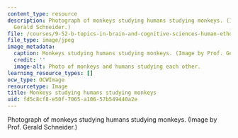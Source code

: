 ```yaml
---
content_type: resource
description: Photograph of monkeys studying humans studying monkeys. (Image by Prof.
  Gerald Schneider.)
file: /courses/9-52-b-topics-in-brain-and-cognitive-sciences-human-ethology-spring-2001/fd5c8cf8e50f7065a10657b549440a2e_9-52s01.jpg
file_type: image/jpeg
image_metadata:
  caption: Monkeys studying humans studying monkeys. (Image by Prof. Gerald Schneider.)
  credit: ''
  image-alt: Photo of monkeys and humans studying each other.
learning_resource_types: []
ocw_type: OCWImage
resourcetype: Image
title: Monkeys studying humans studying monkeys
uid: fd5c8cf8-e50f-7065-a106-57b549440a2e
---
```

Photograph of monkeys studying humans studying monkeys. (Image by Prof. Gerald Schneider.)

